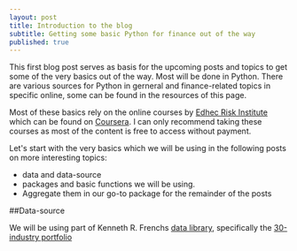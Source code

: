 ```yaml
---
layout: post
title: Introduction to the blog
subtitle: Getting some basic Python for finance out of the way
published: true
---
```


This first blog post serves as basis for the upcoming posts and topics to get some of the very basics out of the way. Most will be done in Python. There are various sources for Python in gerneral and finance-related topics in specific online, some can be found in the resources of this page.

Most of these basics rely on the online courses by [Edhec Risk Institute](https://risk.edhec.edu/who-we-are) which can be found on [Coursera](https://www.coursera.org/specializations/investment-management-python-machine-learning). I can only recommend taking these courses as most of the content is free to access without payment. 

Let's start with the very basics which we will be using in the following posts on more interesting topics: 
* data and data-source
* packages and basic functions we will be using. 
* Aggregate them in our go-to package for the remainder of the posts

##Data-source

We will be using part of Kenneth R. Frenchs [data library](https://mba.tuck.dartmouth.edu/pages/faculty/ken.french/data_library.html), specifically the [30-industry portfolio](https://mba.tuck.dartmouth.edu/pages/faculty/ken.french/Data_Library/det_30_ind_port.html)





